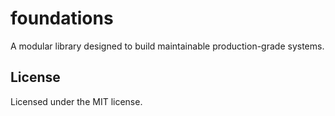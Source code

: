 # foundations

A modular library designed to build maintainable production-grade systems.

## License

Licensed under the MIT license.
